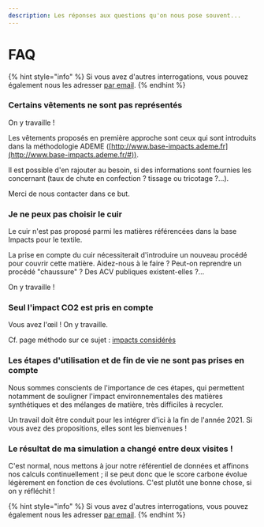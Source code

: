 ```yaml
---
description: Les réponses aux questions qu'on nous pose souvent...
---
```


# FAQ

{% hint style="info" %}
Si vous avez d'autres interrogations, vous pouvez également nous les adresser [par email](mailto:wikicarbone@beta.gouv.fr).
{% endhint %}

### Certains vêtements ne sont pas représentés

On y travaille !

Les vêtements proposés en première approche sont ceux qui sont introduits dans la méthodologie ADEME ([http://www.base-impacts.ademe.fr](http://www.base-impacts.ademe.fr/#)).

Il est possible d'en rajouter au besoin, si des informations sont fournies les concernant (taux de chute en confection ? tissage ou tricotage ?...).

Merci de nous contacter dans ce but.

### Je ne peux pas choisir le cuir

Le cuir n'est pas proposé parmi les matières référencées dans la base Impacts pour le textile.

La prise en compte du cuir nécessiterait d'introduire un nouveau procédé pour couvrir cette matière. Aidez-nous à le faire ? Peut-on reprendre un procédé "chaussure" ? Des ACV publiques existent-elles ?...

On y travaille !



### Seul l'impact CO2 est pris en compte

Vous avez l'œil ! On y travaille.

Cf. page méthodo sur ce sujet : [impacts considérés](methodologie/impacts-consideres.md)

### Les étapes d'utilisation et de fin de vie ne sont pas prises en compte

Nous sommes conscients de l'importance de ces étapes, qui permettent notamment de souligner l'impact environnementales des matières synthétiques et des mélanges de matière, très difficiles à recycler.

Un travail doit être conduit pour les intégrer d'ici à la fin de l'année 2021. Si vous avez des propositions, elles sont les bienvenues !

### Le résultat de ma simulation a changé entre deux visites !

C'est normal, nous mettons à jour notre référentiel de données et affinons nos calculs continuellement ; il se peut donc que le score carbone évolue légèrement en fonction de ces évolutions. C'est plutôt une bonne chose, si on y réfléchit !

{% hint style="info" %}
Si vous avez d'autres interrogations, vous pouvez également nous les adresser [par email](mailto:wikicarbone@beta.gouv.fr).
{% endhint %}



